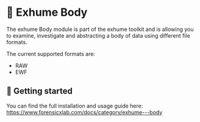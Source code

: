 # 🧬 Exhume Body

The exhume Body module is part of the exhume toolkit and is allowing you to examine, investigate and abstracting a body of data using different file formats.

The current supported formats are:
- RAW
- EWF

## 📄 Getting started

You can find the full installation and usage guide here: https://www.forensicxlab.com/docs/category/exhume---body

